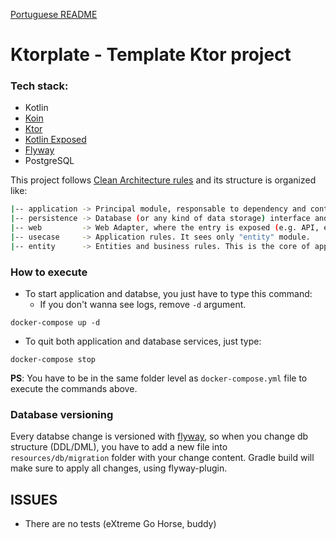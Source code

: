 [Portuguese README](/README.md)
# Ktorplate - Template Ktor project

### Tech stack:
* Kotlin
* [Koin](https://insert-koin.io/)
* [Ktor](https://ktor.io)
* [Kotlin Exposed](https://github.com/JetBrains/Exposed)
* [Flyway](https://flywaydb.org/)
* PostgreSQL

This project follows [Clean Architecture rules](https://blog.cleancoder.com/uncle-bob/2012/08/13/the-clean-architecture.html) and its structure is organized like:
```bash
|-- application -> Principal module, responsable to dependency and context injections. It orchestrate all other modules.
|-- persistence -> Database (or any kind of data storage) interface and integration. It sees "entity" e "usecase" modules.
|-- web         -> Web Adapter, where the entry is exposed (e.g. API, events, sockets...). It sees "entity" e "usecase" modules.
|-- usecase     -> Application rules. It sees only "entity" module.
|-- entity      -> Entities and business rules. This is the core of application. It doesn't use any module, but anyone of them can use it.
```

### How to execute

* To start application and databse, you just have to type this command:
    * If you don't wanna see logs, remove `-d` argument.
```$xslt
docker-compose up -d
```

* To quit both application and database services, just type:
```$xslt
docker-compose stop
```

**PS**: You have to be in the same folder level as `docker-compose.yml` file to execute the commands above.


### Database versioning
Every databse change is versioned with [flyway](https://flywaydb.org/), so when you change db structure (DDL/DML), you have to add a new file into `resources/db/migration` folder with your change content. Gradle build will make sure to apply all changes, using flyway-plugin.

## ISSUES
* There are no tests (eXtreme Go Horse, buddy)
